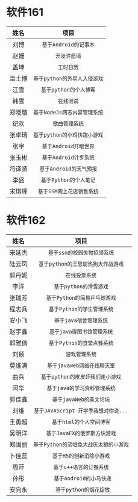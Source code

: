 软件161
=====
| 姓名 | 项目 |
| :-----: | :-----: |
| 刘博 |  `基于Android的记事本`  |
| 赵姗 |  `开发许愿墙` |
| 盖坤 | `工时日历` |
| 温士博 |  `基于python的外星人入侵游戏` |
| 江雪 | `基于python的个人博客` |
| 韩雪 | `在线测试` |
| 郑晓璇 |  `基于NodeJs网志内容管理系统` |
| 纪欢 |  `歌曲管理系统` |
| 张卓琦 |  `基于python的小鸡快跑小游戏` |
| 张宇 |  `基于Android开眼世界` |
| 张玉彬 |  `基于Android计步系统` |
| 冯译贤 | `基于Android的天气预报` |
| 李盛 | `基于Python的个人笔记` |
| 宋琪辉 | `基于SSM网上花店销售系统` |



软件162
=====
| 姓名 | 项目 |
| :-----: | :-----: |
| 宋延杰 | `基于ssm的校园失物招领系统` |
| 陆云凤 | `基于python的王思聪热狗大作战游戏` |
| 郭丹妮 | `在线投票系统` |
| 李洋 |  `基于python的滑雪游戏` |
| 张瑞芳 |  `基于Python的简易乒乓球游戏` |
| 程志兵 |  `基于Python的学生管理系统` |
| 安小飞 |  `基于java宿舍管理系统` |
| 赵宇鑫 |  `基于java得图书馆管理系统` |
| 郭雅倩 |  `基于Python的食堂点餐系统` |
| 刘颖 |  `游戏管理系统` |
| 莫维满 |  `基于javaweb网络在线聊天室` |
| 曲兵 |  `基于python的皮皮虾我们走小游戏` | 
| 闫华 |  `基于java的学习资料管理系统` |
| 郭佳鑫 |  `基于javaWeb的美文论坛` |
| 刘维 |  `基于JAVAScript 开学季我想对你说...` |
| 王勇超 |  `基于html的个人空间博客` |
| 吴明洋 |  `基于JavaFX的俄罗斯方块游戏` |
| 郑闽丽 | `基于Python的流氓兔大战灰太狼的小游戏` |
| 卜佳蕊 | `基于H5的创新消除小游戏` |
| 周萍 | `基于c++语言的订餐系统` |
| 孙彤 | ` 基于Android的小马快递` |
| 安向永 | ` 基于python的烟花绽放` |
